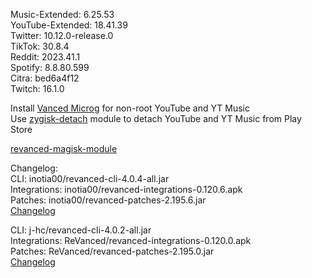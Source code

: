 Music-Extended: 6.25.53  
YouTube-Extended: 18.41.39  
Twitter: 10.12.0-release.0  
TikTok: 30.8.4  
Reddit: 2023.41.1  
Spotify: 8.8.80.599  
Citra: bed6a4f12  
Twitch: 16.1.0  

Install [Vanced Microg](https://github.com/TeamVanced/VancedMicroG/releases) for non-root YouTube and YT Music  
Use [zygisk-detach](https://github.com/j-hc/zygisk-detach) module to detach YouTube and YT Music from Play Store  

[revanced-magisk-module](https://github.com/j-hc/revanced-magisk-module)  

Changelog:  
CLI: inotia00/revanced-cli-4.0.4-all.jar  
Integrations: inotia00/revanced-integrations-0.120.6.apk  
Patches: inotia00/revanced-patches-2.195.6.jar  
[Changelog](https://github.com/inotia00/revanced-patches/releases/tag/v2.195.6)

CLI: j-hc/revanced-cli-4.0.2-all.jar  
Integrations: ReVanced/revanced-integrations-0.120.0.apk  
Patches: ReVanced/revanced-patches-2.195.0.jar  
[Changelog](https://github.com/ReVanced/revanced-patches/releases/tag/v2.195.0)  
